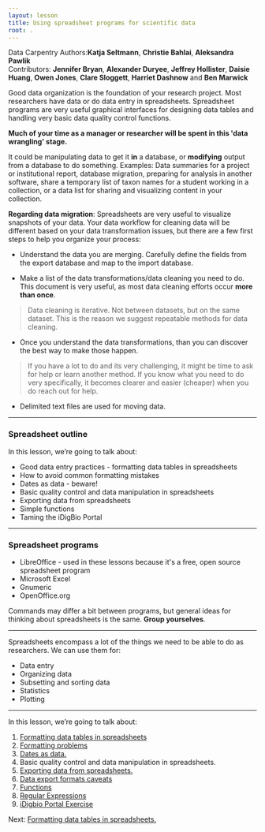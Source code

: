 ```yaml
---
layout: lesson
title: Using spreadsheet programs for scientific data
root: .
---
```


Data Carpentry Authors:**Katja Seltmann**, **Christie Bahlai**, **Aleksandra Pawlik**<br>
Contributors: **Jennifer Bryan**, **Alexander Duryee**, **Jeffrey Hollister**, **Daisie Huang**, **Owen Jones**, **Clare Sloggett**, **Harriet Dashnow** and **Ben Marwick**

Good data organization is the foundation of your research project. Most researchers
have data or do data entry in spreadsheets. Spreadsheet programs are very useful graphical interfaces for designing data tables and handling very basic data quality control functions. 

**Much of your time as a manager or researcher will be spent in this 'data wrangling' stage.**

It could be manipulating data to get it **in** a database, or **modifying** output from a database to do something. Examples: Data summaries for a project or institutional report, database migration, preparing for analysis in another software, share a temporary list of taxon names for a student working in a collection, or a data list for sharing and visualizing content in your collection. 

**Regarding data migration**: Spreadsheets are very useful to visualize snapshots of your data. Your data workflow for cleaning data will be different based on your data transformation issues, but there are a few first steps to help you organize your process:

- Understand the data you are merging. Carefully define the fields from the export database and map to the import database.
	
- Make a list of the data transformations/data cleaning you need to do. This document is very useful, as most data cleaning efforts occur **more than once**.

>Data cleaning is iterative. Not between datasets, but on the same dataset. This is the reason we suggest repeatable methods for data cleaning.
	
- Once you understand the data transformations, than you can discover the best way to make those happen.

>If you have a lot to do and its very challenging, it might be time to ask for help or learn another method. If you know what you need to do very specifically, it becomes clearer and easier (cheaper) when you do reach out for help.
		
- Delimited text files are used for moving data. 

---

### Spreadsheet outline

In this lesson, we’re going to talk about:

- Good data entry practices - formatting data tables in spreadsheets
- How to avoid common formatting mistakes
- Dates as data - beware!
- Basic quality control and data manipulation in spreadsheets
- Exporting data from spreadsheets
- Simple functions
- Taming the iDigBio Portal

---

### Spreadsheet programs

- LibreOffice - used in these lessons because it's a free, open source
spreadsheet program
- Microsoft Excel
- Gnumeric
- OpenOffice.org

Commands may differ a bit between programs, but general ideas
for thinking about spreadsheets is the same. **Group yourselves**.

---

Spreadsheets encompass a lot of the things we need
to be able to do as researchers. We can use them for:

- Data entry
- Organizing data
- Subsetting and sorting data
- Statistics
- Plotting

---

In this lesson, we’re going to talk about:

1. [Formatting data tables in spreadsheets](01-format-data.html)
2. [Formatting problems](02-common-mistakes.html)
3. [Dates as data.](03-dates-as-data.html)
4. Basic quality control and data manipulation in spreadsheets.
5. [Exporting data from spreadsheets.](05-exporting-data.html)
6. [Data export formats caveats](06-data-formats-caveats.html)
8. [Functions](07-functions.html)
9. [Regular Expressions](08-regular-expressions.html)
10. [iDigbio Portal Exercise](09-iDigBio-portal.html)

Next: [Formatting data tables in spreadsheets.](01-format-data.html)
